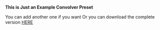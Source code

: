 **This is Just an Example Convolver Preset**

You can add another one if you want
Or you can download the complete version [HERE](https://github.com/programminghoch10/ViPER4AndroidRepackaged/releases/download/v77/ViperIRS-repackagedhoch2-60c8b22.zip)
